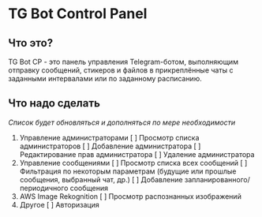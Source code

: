 # TG Bot Control Panel
## Что это?
TG Bot CP - это панель управления Telegram-ботом, выполняющим отправку сообщений, стикеров и файлов в прикреплённые чаты с заданными интервалами или по заданному расписанию.

## Что надо сделать
*Список будет обновляться и дополняться по мере необходимости*
1. Управление администраторами
 [ ] Просмотр списка администраторов
 [ ] Добавление администратора
 [ ] Редактирование прав администратора
 [ ] Удаление администратора
2. Управление сообщениями
 [ ] Просмотр списка всех сообщений
 [ ] Фильтрация по некоторым параметрам (будущие или прошлые сообщения, выбранный чат, др.)
 [ ] Добавление запланированного/периодичного сообщения
3. AWS Image Rekognition
 [ ] Просмотр распознанных изображений
4. Другое
 [ ] Авторизация
